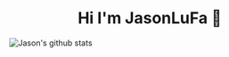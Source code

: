 # <h1 align="center">Hi I'm JasonLuFa 👋</h1> 


![Jason's github stats](https://github-readme-stats.vercel.app/api?username=jasonLu)



<!--
**jasonLuFa/jasonLuFa** is a ✨ _special_ ✨ repository because its `README.md` (this file) appears on your GitHub profile.

Here are some ideas to get you started:

- 🔭 I’m currently working on ...
- 🌱 I’m currently learning ...
- 👯 I’m looking to collaborate on ...
- 🤔 I’m looking for help with ...
- 💬 Ask me about ...
- 📫 How to reach me: ...
- 😄 Pronouns: ...
- ⚡ Fun fact: ...
-->
